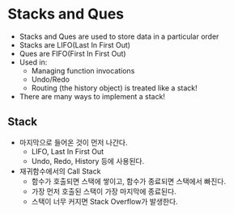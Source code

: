 # Stacks and Ques 
- Stacks and Ques are used to store data in a particular order
- Stacks are LIFO(Last In First Out)
- Ques are FIFO(First In First Out)
- Used in:
    - Managing function invocations
    - Undo/Redo
    - Routing (the history object) is treated like a stack!
- There are many ways to implement a stack!

## Stack
- 마지막으로 들어온 것이 먼저 나간다.
  - LIFO, Last In First Out
  - Undo, Redo, History 등에 사용된다.
- 재귀함수에서의 Call Stack
  - 함수가 호출되면 스택에 쌓이고, 함수가 종료되면 스택에서 빠진다.
  - 가장 먼저 호출된 스택이 가장 마지막에 종료된다.
  - 스택이 너무 커지면 Stack Overflow가 발생한다.
